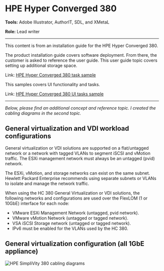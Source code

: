 # HPE Hyper Converged 380

**Tools:** Adobe Illustrator, AuthorIT, SDL, and XMetaL

**Role:** Lead writer

---

This content is from an installation guide for the HPE Hyper Converged 380.

The product installation guide covers software deployment. From there, the customer is asked to reference the user guide. This user guide topic covers setting up additional storage space.

Link: [HPE Hyper Converged 380 task sample](https://chriskpeterson.github.io/vuepress2/public/HC380UG.pdf)

This samples covers UI functionality and tasks.

Link: [HPE Hyper Converged 380 UI tasks sample](https://chriskpeterson.github.io/vuepress2/public/HC380_VM_UI.pdf)

---

_Below, please find an additional concept and reference topic. I created the cabling diagrams in the second topic._

## General virtualization and VDI workload configurations

General virtualization or VDI solutions are supported on a flat/untagged network or a network with tagged VLANs to segment iSCSI and vMotion traffic. The ESXi management network must always be an untagged (pvid) network.

The ESXi, vMotion, and storage networks can exist on the same subnet. Hewlett Packard Enterprise recommends using separate subnets or VLANs to isolate and manage the network traffic.

When using the HC 380 General Virtualization or VDI solutions, the following networks and configurations are used over the FlexLOM (1 or 10GbE) interface for each node:

- VMware ESXi Management Network (untagged, pvid network).
- VMware vMotion Network (untagged or tagged network).
- VSA iSCSI Storage network (untagged or tagged network).
- IPv6 must be enabled for the VLANs used by the HC 380.

## General virtualization configuration (all 1GbE appliance)

![HPE SimpliVity 380 cabling diagrams](https://chriskpeterson.github.io/vuepress2/public/hc380_cabling_diagrams.PNG)
